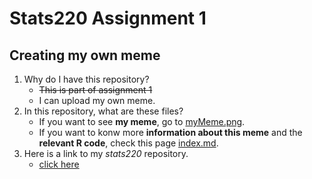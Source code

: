 # Stats220 Assignment 1
## Creating my own meme

1. Why do I have this repository?
    - ~~This is part of assignment 1~~
    - I can upload my own meme.
2. In this repository, what are these files?
    - If you want to see **my meme**, go to [myMeme.png](myMeme.png).
    - If you want to konw more **information about this meme** and the **relevant R code**, check this page [index.md](index.md).
4. Here is a link to my *stats220* repository.
   * [click here](https://gshuns.github.io/stats220/)

